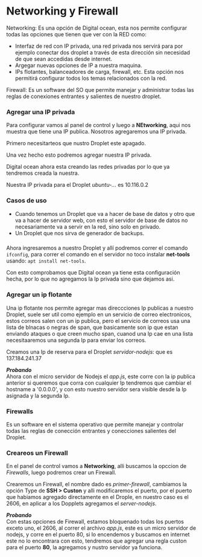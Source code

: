 # Networking y Firewall

Networking: Es una opción de Digital ocean, esta nos permite configurar todas las opciones que tienen que ver con la RED como:
* Interfaz de red con IP privada, una red privada nos servirá para por ejemplo conectar dos droplet a través de esta dirección sin necesidad de que sean accedidas desde internet.
* Argegar nuevas opciones de IP a nuestra maquina.
* IPs flotantes, balanceadores de carga, firewall, etc. Esta opción nos permitirá configurar todos los temas relacionados con la red.

Firewall: Es un software del SO que permite manejar y administrar todas las reglas de conexiones entrantes y salientes de nuestro droplet.

### Agregar una IP privada

Para configurar vamos al panel de control y luego a **NEtworking**, aqui nos muestra que tiene una IP publica.
Nosotros agregaremos una IP privada.

Primero necesitarteos que nustro Droplet este apagado.

Una vez hecho esto podremos agregar nuestra IP privada.

Digital ocean ahora esta creando las redes privadas por lo que ya tendremos creada la nuestra.

Nuestra IP privada para el Droplet *ubuntu-...* es 10.116.0.2

### Casos de uso

* Cuando tenemos un Droplet que va a hacer de base de datos y otro que va a hacer de servidor web, con esto el servidor de base de datos no necesariamente va a servir en la red, sino solo en privado.
* Un Droplet que nos sirva de generador de backups.

###

Ahora ingresaremos a nuestro Droplet y allí podremos correr el comando `ifconfig`, para correr el comando en el servidor no toco instalar **net-tools** usando: `apt install net-tools`.


Con esto comprobamos que Digital ocean ya tiene esta configuración hecha, por lo que no agregamos la Ip privada sino que dejamos asi.


### Agregar un ip flotante

Una ip flotante nos permite agregar mas direccciones Ip publicas a nuestro Droplet, suele ser util como ejemplo en un servicio de correo electronicos, estos correos salen con un ip publica, pero el servicio de correos usa una lista de blnacas o negras de span, que basicamente son ip que estan enviando ataques o que creen mucho span, cuanod una Ip cae en una lista necesitaaremos una segunda Ip para enviar los correos.

Creamos una Ip de reserva para el Droplet *servidor-nodejs*: que es 137.184.241.37

***Probando***   
Ahora con el micro servidor de Nodejs el *app.js*, este corre con la ip publica anterior si queremos que corra con  cualquier Ip tendremos que cambiar el hostname a '0.0.0.0', y con esto nuestro servidor sera visible desde la Ip asignada y la segunda Ip.

### Firewalls

Es un software en el sistema operativo que permite manejar y controlar todas las reglas de conección entrantes y conecciones salientes del Droplet.

### Creareos un Firewall

En el panel de control vamos a **Networking**, alli buscamos la opccion de *Firewalls*, luego podremos crear un Firewall.

Crearemos un Firewall, el nombre dado es *primer-firewall*, cambiamos la opción Type de **SSH > Custon** y alli modificaremos el puerto, por el puerto que habiamos agregado directamente en el Drople, en nuestro caso es el 2606, en aplicar a los Dopplets agregamos el *server-nodejs*.

***Probando***   
Con estas opciones de Firewall, estamos bloquenado todas los puertos exceto uno, el 2606, al correr el archivo *app.js*, este es un micro servidor de nodejs, y corre en el puerto 80, si lo encendemos y buscamos en internet este no lo encontrara con esto, tendremos que agregar una regla custon para el puerto **80**, la agregamos y nustro servidor ya funciona.